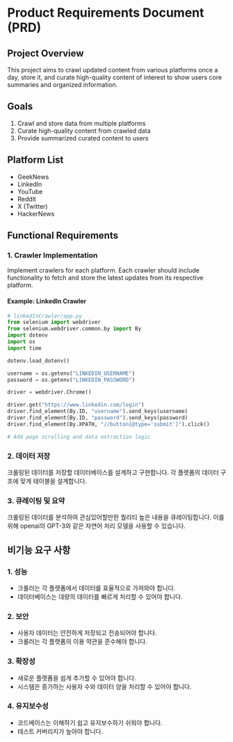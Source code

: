 # Product Requirements Document (PRD)

## Project Overview

This project aims to crawl updated content from various platforms once a day, store it, and curate high-quality content of interest to show users core summaries and organized information.

## Goals

1. Crawl and store data from multiple platforms
2. Curate high-quality content from crawled data
3. Provide summarized curated content to users

## Platform List

- GeekNews
- LinkedIn
- YouTube
- Reddit
- X (Twitter)
- HackerNews

## Functional Requirements

### 1. Crawler Implementation

Implement crawlers for each platform. Each crawler should include functionality to fetch and store the latest updates from its respective platform.

#### Example: LinkedIn Crawler

```python
# linkedInCrawler/app.py
from selenium import webdriver
from selenium.webdriver.common.by import By
import dotenv
import os
import time

dotenv.load_dotenv()

username = os.getenv("LINKEDIN_USERNAME")
password = os.getenv("LINKEDIN_PASSWORD")

driver = webdriver.Chrome()

driver.get("https://www.linkedin.com/login")
driver.find_element(By.ID, "username").send_keys(username)
driver.find_element(By.ID, "password").send_keys(password)
driver.find_element(By.XPATH, "//button[@type='submit']").click()

# Add page scrolling and data extraction logic
```

### 2. 데이터 저장

크롤링된 데이터를 저장할 데이터베이스를 설계하고 구현합니다. 각 플랫폼의 데이터 구조에 맞게 테이블을 설계합니다.

### 3. 큐레이팅 및 요약

크롤링된 데이터를 분석하여 관심있어할만한 퀄리티 높은 내용을 큐레이팅합니다. 이를 위해 openai의 GPT-3와 같은 자연어 처리 모델을 사용할 수 있습니다.

## 비기능 요구 사항

### 1. 성능

- 크롤러는 각 플랫폼에서 데이터를 효율적으로 가져와야 합니다.
- 데이터베이스는 대량의 데이터를 빠르게 처리할 수 있어야 합니다.

### 2. 보안

- 사용자 데이터는 안전하게 저장되고 전송되어야 합니다.
- 크롤러는 각 플랫폼의 이용 약관을 준수해야 합니다.

### 3. 확장성

- 새로운 플랫폼을 쉽게 추가할 수 있어야 합니다.
- 시스템은 증가하는 사용자 수와 데이터 양을 처리할 수 있어야 합니다.

### 4. 유지보수성

- 코드베이스는 이해하기 쉽고 유지보수하기 쉬워야 합니다.
- 테스트 커버리지가 높아야 합니다.
